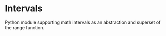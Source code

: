 # Intervals
Python module supporting math intervals as an abstraction and superset of the range function.
